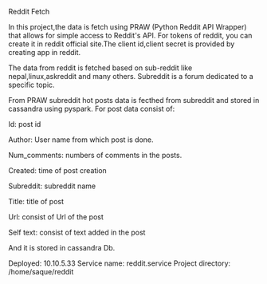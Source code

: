 <h>Reddit Fetch </h>

In this project,the data is fetch using PRAW (Python Reddit API Wrapper) that allows for simple access to Reddit's API. For tokens of reddit, you can create it in reddit official site.The client id,client secret is provided by creating app in reddit. 

The data from reddit is fetched based on sub-reddit like nepal,linux,askreddit and many others.
Subreddit is a forum dedicated to a specific topic.

From PRAW subreddit hot posts data is fecthed from subreddit and stored in cassandra using pyspark. 
For post data consist of:

Id: post id 

Author: User name from which post is done. 

Num_comments: numbers of comments in the posts.

Created: time of post creation 

Subreddit: subreddit name 

Title: title of post 

Url: consist of Url of the post 

Self text: consist of text added in the post

And it is stored in cassandra Db.

Deployed: 10.10.5.33
Service name: reddit.service
Project directory: /home/saque/reddit


